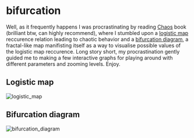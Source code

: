# bifurcation

Well, as it frequently happens I was procrastinating by reading [Chaos](https://en.wikipedia.org/wiki/Chaos:_Making_a_New_Science) book (brilliant btw, can highly recommend), where I stumbled upon a [logistic map](https://en.wikipedia.org/wiki/Logistic_map) reccurence relation leading to chaotic behavior and a [bifurcation diagram](https://en.wikipedia.org/wiki/Bifurcation_diagram), a fractal-like map manifisting itself as a way to visualise possible values of the logistic map reccurence. Long story short, my procrastination gently guided me to making a few interactive graphs for playing  around with different parameters and zooming levels. Enjoy.

## Logistic map

![logistic_map](./imgs/logistic_map.gif)

## Bifurcation diagram

![bifurcation_diagram](./imgs/bifurcation.gif)
